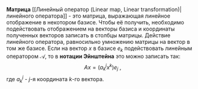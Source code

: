
**Матрица** [[Линейный оператор (Linear map, Linear transformation)|линейного оператора]] - это матрица, выражающая линейное отображение в некотором базисе. Чтобы её получить, необходимо подействовать отображением на векторы базиса и координаты полученных векторов записать в столбцы матрицы. Действие линейного оператора, равносильно умножению матрицы на вектор в том же базисе. Если на вектор $x$ в базисе $e_k$ подействовать линейным оператором $\mathcal A$, то в **нотации Эйнштейна** это можно записать так:$$Ax = (a_k^jx^k)e_j\ ,$$где $a_k^j$ - $j$-я координата $k$-го вектора.